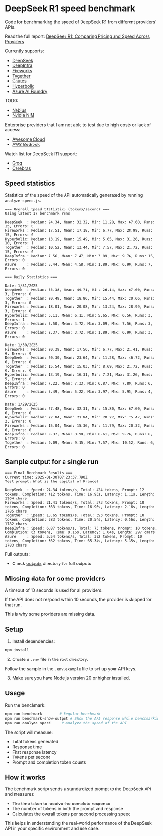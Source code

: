 # DeepSeek R1 speed benchmark

Code for benchmarking the speed of DeepSeek R1 from different providers' APIs.

Read the full report: [DeepSeek R1: Comparing Pricing and Speed Across Providers](https://prompt.16x.engineer/blog/deepseek-r1-cost-pricing-speed)

Currently supports:

- [DeepSeek](https://www.deepseek.com/)
- [DeepInfra](https://deepinfra.com/)
- [Fireworks](https://fireworks.ai/)
- [Together](https://www.together.ai/)
- [Chutes](https://chutes.ai/)
- [Hyperbolic](https://hyperbolic.xyz/)
- [Azure AI Foundry](https://azure.microsoft.com/en-us/products/ai-foundry)

TODO:

- [Nebius](https://nebius.com/)
- [Nvidia NIM](https://build.nvidia.com/deepseek-ai/deepseek-r1)

Enterprise providers that I am not able to test due to high costs or lack of access:

- [Awesome Cloud](https://awesomecloud.ai/secure-deepseek-r1/)
- [AWS Bedrock](https://aws.amazon.com/blogs/aws/deepseek-r1-models-now-available-on-aws/)

Watch list for DeepSeek R1 support:

- [Groq](https://www.groq.com/)
- [Cerebras](https://cerebras.ai/)

## Speed statistics

Statistics of the speed of the API automatically generated by running `analyze-speed.js`.

```
=== Overall Speed Statistics (tokens/second) ===
Using latest 17 benchmark runs

DeepSeek  : Median: 24.34, Mean: 32.32, Min: 11.28, Max: 67.60, Runs: 15, Errors: 0
Fireworks : Median: 17.51, Mean: 17.18, Min: 6.77, Max: 28.99, Runs: 15, Errors: 0
Hyperbolic: Median: 13.19, Mean: 15.49, Min: 5.65, Max: 31.26, Runs: 10, Errors: 1
Together  : Median: 10.52, Mean: 13.44, Min: 7.57, Max: 21.72, Runs: 15, Errors: 0
DeepInfra : Median: 7.56, Mean: 7.47, Min: 3.09, Max: 9.76, Runs: 15, Errors: 0
Azure     : Median: 5.44, Mean: 4.58, Min: 1.89, Max: 6.90, Runs: 7, Errors: 0

=== Daily Statistics ===

Date: 1/31/2025
DeepSeek  : Median: 55.38, Mean: 49.71, Min: 26.14, Max: 67.60, Runs: 3, Errors: 0
Together  : Median: 20.49, Mean: 18.86, Min: 15.44, Max: 20.66, Runs: 3, Errors: 0
Fireworks : Median: 18.01, Mean: 20.08, Min: 13.24, Max: 28.99, Runs: 3, Errors: 0
Hyperbolic: Median: 6.11, Mean: 6.11, Min: 5.65, Max: 6.56, Runs: 3, Errors: 1
DeepInfra : Median: 3.50, Mean: 4.72, Min: 3.09, Max: 7.56, Runs: 3, Errors: 0
Azure     : Median: 2.37, Mean: 3.72, Min: 1.89, Max: 6.90, Runs: 3, Errors: 0

Date: 1/30/2025
Fireworks : Median: 20.39, Mean: 17.56, Min: 6.77, Max: 21.41, Runs: 6, Errors: 0
DeepSeek  : Median: 20.30, Mean: 23.64, Min: 11.28, Max: 46.72, Runs: 6, Errors: 0
Together  : Median: 15.54, Mean: 15.03, Min: 8.69, Max: 21.72, Runs: 6, Errors: 0
Hyperbolic: Median: 13.19, Mean: 16.31, Min: 7.21, Max: 31.26, Runs: 5, Errors: 0
DeepInfra : Median: 7.22, Mean: 7.33, Min: 6.87, Max: 7.89, Runs: 6, Errors: 0
Azure     : Median: 5.49, Mean: 5.22, Min: 3.97, Max: 5.95, Runs: 4, Errors: 0

Date: 1/29/2025
DeepSeek  : Median: 27.48, Mean: 32.31, Min: 15.80, Max: 67.60, Runs: 6, Errors: 0
Hyperbolic: Median: 22.84, Mean: 22.84, Min: 20.22, Max: 25.47, Runs: 2, Errors: 0
Fireworks : Median: 15.04, Mean: 15.36, Min: 11.79, Max: 20.32, Runs: 6, Errors: 0
DeepInfra : Median: 9.37, Mean: 8.98, Min: 6.61, Max: 9.76, Runs: 6, Errors: 0
Together  : Median: 9.09, Mean: 9.15, Min: 7.57, Max: 10.52, Runs: 6, Errors: 0
```

## Sample output for a single run

```
=== Final Benchmark Results ===
Current time: 2025-01-30T07:23:37.790Z
Test prompt: What is the capital of France?

DeepSeek  : Speed: 24.34 tokens/s, Total: 424 tokens, Prompt: 12 tokens, Completion: 412 tokens, Time: 16.93s, Latency: 1.11s, Length: 1904 chars
Fireworks : Speed: 21.41 tokens/s, Total: 373 tokens, Prompt: 10 tokens, Completion: 363 tokens, Time: 16.96s, Latency: 2.16s, Length: 1785 chars
Together  : Speed: 18.65 tokens/s, Total: 393 tokens, Prompt: 10 tokens, Completion: 383 tokens, Time: 20.54s, Latency: 0.56s, Length: 1782 chars
DeepInfra : Speed: 6.87 tokens/s, Total: 73 tokens, Prompt: 10 tokens, Completion: 63 tokens, Time: 9.16s, Latency: 1.04s, Length: 297 chars
Azure     : Speed: 5.54 tokens/s, Total: 372 tokens, Prompt: 10 tokens, Completion: 362 tokens, Time: 65.34s, Latency: 5.35s, Length: 1783 chars
```

Full outputs:

- Check [outputs](outputs) directory for full outputs

## Missing data for some providers

A timeout of 10 seconds is used for all providers.

If the API does not respond within 10 seconds, the provider is skipped for that run.

This is why some providers are missing data.

## Setup

1. Install dependencies:

```bash
npm install
```

2. Create a `.env` file in the root directory.

Follow the sample in the `.env.example` file to set up your API keys.

3. Make sure you have Node.js version 20 or higher installed.

## Usage

Run the benchmark:

```bash
npm run benchmark        # Regular benchmark
npm run benchmark-show-output # Show the API response while benchmarking
npm run analyze-speed     # Analyze the speed of the API
```

The script will measure:

- Total tokens generated
- Response time
- First response latency
- Tokens per second
- Prompt and completion token counts

## How it works

The benchmark script sends a standardized prompt to the DeepSeek API and measures:

- The time taken to receive the complete response
- The number of tokens in both the prompt and response
- Calculates the overall tokens per second processing speed

This helps in understanding the real-world performance of the DeepSeek API in your specific environment and use case.
